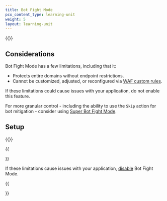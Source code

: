 ```yaml
---
title: Bot Fight Mode
pcx_content_type: learning-unit
weight: 5
layout: learning-unit
---
```


{{<render file="_bot-fight-mode-definition" productFolder="bots">}}

## Considerations

Bot Fight Mode has a few limitations, including that it:

- Protects entire domains without endpoint restrictions.
- Cannot be customized, adjusted, or reconfigured via [WAF custom rules](/learning-paths/modules/get-started/security-free/security-settings/).

If these limitations could cause issues with your application, do not enable this feature.

For more granular control - including the ability to use the `Skip` action for bot mitigation - consider using [Super Bot Fight Mode](/bots/get-started/pro/).

## Setup

{{<render file="_bot-fight-mode-enable" productFolder="bots">}}

{{<Aside type="warning">}}

If these limitations cause issues with your application, [disable](/bots/get-started/free/#disable-bot-fight-mode) Bot Fight Mode.

{{</Aside>}}